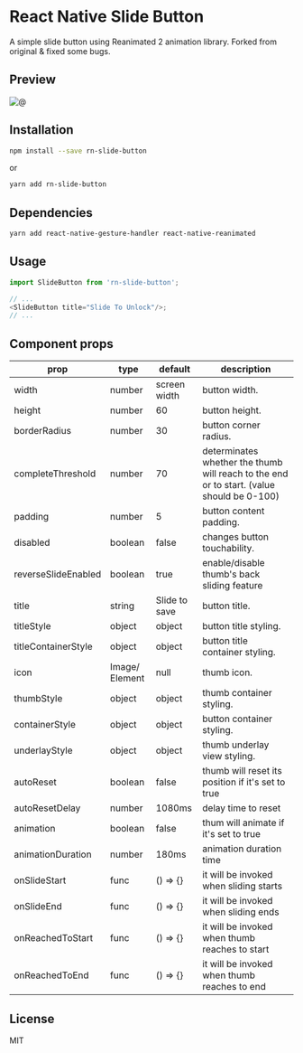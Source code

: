 # React Native Slide Button

A simple slide button using Reanimated 2 animation library. Forked from original & fixed some bugs.

## Preview

![@](https://github.com/r3tr0c0d3r/rn-slide-button/blob/master/screenshots/screenshot-rn-slide-button.gif?raw=true)


## Installation

```sh
npm install --save rn-slide-button
```

or

```sh
yarn add rn-slide-button
```

## Dependencies

```sh
yarn add react-native-gesture-handler react-native-reanimated
```

## Usage

```js
import SlideButton from 'rn-slide-button';

// ...
<SlideButton title="Slide To Unlock"/>;
// ...
```

## Component props

| prop                      | type     | default      | description                                 |
| ------------------------- | -------- | ------------ | -------------------------------------------- |
| width                     | number   | screen width | button width.       |
| height                    | number   | 60           | button height.       |
| borderRadius              | number   | 30           | button corner radius.      |
| completeThreshold         | number   | 70           | determinates whether the thumb will reach to the end or to start. (value should be 0-100)      |
| padding                   | number   | 5            | button content padding.  |
| disabled                  | boolean  | false        | changes button touchability.            |
| reverseSlideEnabled       | boolean  | true         | enable/disable thumb's back sliding feature |
| title                     | string   | Slide to save| button title. |
| titleStyle                | object   | object       | button title styling. |
| titleContainerStyle       | object   | object       | button title container styling.        |
| icon                      | Image/ Element   | null         | thumb icon. |
| thumbStyle                | object   | object       | thumb container styling. |
| containerStyle            | object   | object       | button container styling. |
| underlayStyle             | object   | object       | thumb underlay view styling. |
| autoReset                 | boolean  | false        | thumb will reset its position if it's set to true |
| autoResetDelay            | number   | 1080ms       | delay time to reset |
| animation                 | boolean  | false        | thum will animate if it's set to true |
| animationDuration         | number   | 180ms        | animation duration time |
| onSlideStart              | func     | () => {}     | it will be invoked when sliding starts|
| onSlideEnd                | func     | () => {}     | it will be invoked when sliding ends|
| onReachedToStart          | func     | () => {}     | it will be invoked when thumb reaches to start|
| onReachedToEnd            | func     | () => {}     | it will be invoked when thumb reaches to end|

## License

MIT
